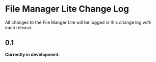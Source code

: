 # File Manager Lite Change Log

All changes to the File Manger Lite will be logged in this change log with
each release.

## 0.1

**Currently in development.**

